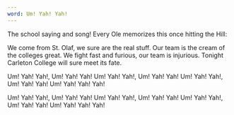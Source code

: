 ```yaml
---
word: Um! Yah! Yah!
---
```


  The school saying and song! Every Ole memorizes this once hitting the Hill:

  We come from St. Olaf, we sure are the real stuff.
  Our team is the cream of the colleges great.
  We fight fast and furious, our team is injurious.
  Tonight Carleton College will sure meet its fate.

  Um! Yah! Yah!, Um! Yah! Yah!
  Um! Yah! Yah!, Um! Yah! Yah!
  Um! Yah! Yah!, Um! Yah! Yah!
  Um! Yah! Yah! Yah!

  Um! Yah! Yah!, Um! Yah! Yah!
  Um! Yah! Yah!, Um! Yah! Yah!
  Um! Yah! Yah!, Um! Yah! Yah!
  Um! Yah! Yah! Yah!
